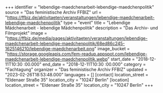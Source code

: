+++
identifier = "lebendige-maedchenarbeit-lebendige-maedchenpolitik"
source = "Das feministische Archiv FFBIZ"
url = "https://ffbiz.de/aktivitaeten/veranstaltungen/lebendige-maedchenarbeit-lebendige-maedchenpolitik"
type = "event"
title = "Lebendige Mädchenarbeit - lebendige Mädchenpolitik"
description = "Das Archiv- und Filmprojekt"
image = "https://ffbiz.de/media/pages/aktivitaeten/veranstaltungen/lebendige-maedchenarbeit-lebendige-maedchenpolitik/68ed86c245-1625146210/lebendige-maedchenarbeit.png"
image_bucket = "https://storage.googleapis.com/fem-readup.appspot.com/lebendige-maedchenarbeit-lebendige-maedchenpolitik.webp"
start_date = "2018-12-11T10:30 :00.000"
end_date = "2018-12-11T10:30 :00.000"
category = "Fachtagung"
organizer = "Das feministische Archiv FFBIZ"
updated = "2023-02-26T18:53:48.000"
languages = []
[contact]
location_street = "Eldenaer Straße 35"
location_city = "10247 Berlin"
[location]
location_street = "Eldenaer Straße 35"
location_city = "10247 Berlin"
+++